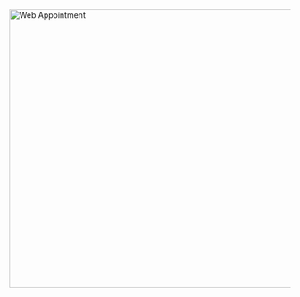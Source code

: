 <img width="1024" height="500" alt="Web Appointment" src="https://github.com/user-attachments/assets/3a6c45ce-11cc-4537-9468-1f59b2252ce8" />
